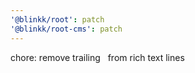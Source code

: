 ```yaml
---
'@blinkk/root': patch
'@blinkk/root-cms': patch
---
```


chore: remove trailing &nbsp; from rich text lines
